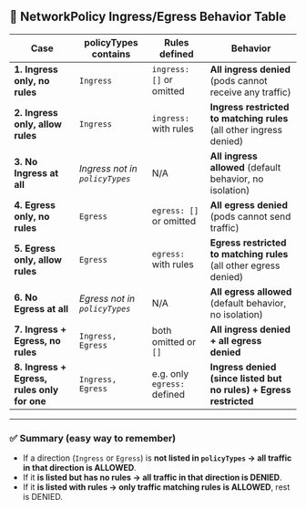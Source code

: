 
## 🔹 NetworkPolicy Ingress/Egress Behavior Table

| **Case**                                    | **policyTypes contains**       | **Rules defined**           | **Behavior**                                                        |
| ------------------------------------------- | ------------------------------ | --------------------------- | ------------------------------------------------------------------- |
| **1. Ingress only, no rules**               | `Ingress`                      | `ingress: []` or omitted    | **All ingress denied** (pods cannot receive any traffic)            |
| **2. Ingress only, allow rules**            | `Ingress`                      | `ingress:` with rules       | **Ingress restricted to matching rules** (all other ingress denied) |
| **3. No Ingress at all**                    | *Ingress not in `policyTypes`* | N/A                         | **All ingress allowed** (default behavior, no isolation)            |
| **4. Egress only, no rules**                | `Egress`                       | `egress: []` or omitted     | **All egress denied** (pods cannot send traffic)                    |
| **5. Egress only, allow rules**             | `Egress`                       | `egress:` with rules        | **Egress restricted to matching rules** (all other egress denied)   |
| **6. No Egress at all**                     | *Egress not in `policyTypes`*  | N/A                         | **All egress allowed** (default behavior, no isolation)             |
| **7. Ingress + Egress, no rules**           | `Ingress, Egress`              | both omitted or `[]`        | **All ingress denied + all egress denied**                          |
| **8. Ingress + Egress, rules only for one** | `Ingress, Egress`              | e.g. only `egress:` defined | **Ingress denied (since listed but no rules) + Egress restricted**  |

---

### ✅ Summary (easy way to remember)

* If a direction (`Ingress` or `Egress`) is **not listed in `policyTypes` → all traffic in that direction is ALLOWED**.
* If it **is listed but has no rules → all traffic in that direction is DENIED**.
* If it **is listed with rules → only traffic matching rules is ALLOWED**, rest is DENIED.

